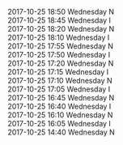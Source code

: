 2017-10-25 18:50 Wednesday  N  
2017-10-25 18:45 Wednesday  I  
2017-10-25 18:20 Wednesday  N  
2017-10-25 18:10 Wednesday  I  
2017-10-25 17:55 Wednesday  N  
2017-10-25 17:50 Wednesday  I  
2017-10-25 17:20 Wednesday  N  
2017-10-25 17:15 Wednesday  I  
2017-10-25 17:10 Wednesday  N  
2017-10-25 17:05 Wednesday  I  
2017-10-25 16:45 Wednesday  N  
2017-10-25 16:40 Wednesday  I  
2017-10-25 16:10 Wednesday  N  
2017-10-25 16:05 Wednesday  I  
2017-10-25 14:40 Wednesday  N  
